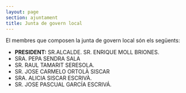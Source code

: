 ```yaml
---
layout: page
section: ajuntament
title: Junta de govern local
---
```

El membres que composen la junta de govern local són els següents:

* **PRESIDENT:** SR.ALCALDE. SR. ENRIQUE MOLL BRIONES. 
* SRA. PEPA SENDRA SALA
* SR. RAUL TAMARIT SERESOLA.
* SR.  JOSE CARMELO ORTOLÀ SISCAR
* SRA. ALICIA SISCAR ESCRIVÀ.
* SR. JOSE PASCUAL GARCÍA ESCRIVÁ.

